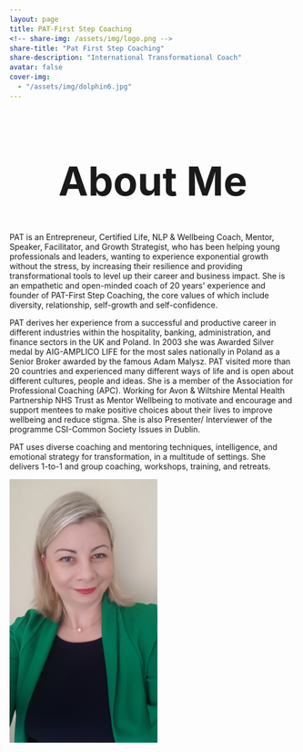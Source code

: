```yaml
---
layout: page
title: PAT-First Step Coaching
<!-- share-img: /assets/img/logo.png -->
share-title: "Pat First Step Coaching"
share-description: "International Transformational Coach"
avatar: false
cover-img:
  - "/assets/img/dolphin6.jpg"
---
```


<div align="center">
<h1 style="font-size:5em;">About Me</h1>
</div>

<div class="container">

<div class="text">
PAT is an Entrepreneur, Certified Life, NLP & Wellbeing Coach, Mentor, Speaker, Facilitator, and Growth Strategist, who has been helping young professionals and leaders, wanting to experience exponential growth without the stress, by increasing their resilience and providing transformational tools to level up their career and business impact. She is an empathetic and open-minded coach of 20 years' experience and founder of PAT-First Step Coaching, the core values of which include diversity, relationship, self-growth and self-confidence.

PAT derives her experience from a successful and productive career in different industries within the hospitality, banking, administration, and finance sectors in the UK and Poland. In 2003 she was Awarded Silver medal by AIG-AMPLICO LIFE for the most sales nationally in Poland as a Senior Broker awarded by the famous Adam Malysz. PAT visited more than 20 countries and experienced many different ways of life and is open about different cultures, people and ideas. She is a member of the Association for Professional Coaching (APC).  Working for Avon & Wiltshire Mental Health Partnership NHS Trust as Mentor Wellbeing to motivate and encourage and support mentees to make positive choices about their lives to improve wellbeing and reduce stigma. She is also Presenter/ Interviewer of the programme CSI-Common Society Issues in Dublin.

PAT uses diverse coaching and mentoring techniques, intelligence, and emotional strategy for transformation, in a multitude of settings. She delivers 1-to-1 and group coaching, workshops, training, and retreats.
</div>

<div class="image">
  <img width="260" src="/assets/img/Pat2.jpg">
</div>

</div>
